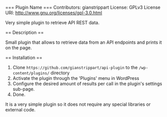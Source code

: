 === Plugin Name ===
Contributors: gianstrippart
License: GPLv3 
License URI: http://www.gnu.org/licenses/gpl-3.0.html

Very simple plugin to retrieve API REST data.

== Description ==

Small plugin that allows to retrieve data from an API endpoints and prints it on the page.

== Installation ==

1. Clone `https://github.com/gianstrippart/api-plugin` to the `/wp-content/plugins/` directory
2. Activate the plugin through the 'Plugins' menu in WordPress
3. Configure the desired amount of results per call in the plugin's settings sub-page.
4. Done.

It is a very simple plugin so it does not require any special libraries or external code.